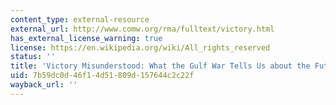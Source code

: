 ```yaml
---
content_type: external-resource
external_url: http://www.comw.org/rma/fulltext/victory.html
has_external_license_warning: true
license: https://en.wikipedia.org/wiki/All_rights_reserved
status: ''
title: 'Victory Misunderstood: What the Gulf War Tells Us about the Future of Conflict'
uid: 7b59dc0d-46f1-4d51-809d-157644c2c22f
wayback_url: ''
---
```

